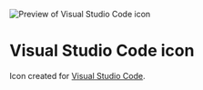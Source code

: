 ![Preview of Visual Studio Code icon](https://github.com/iiroj/public/blob/master/Visual%20Studio%20Code%20icon/Visual%20Studio%20Code.iconset/icon_256x256.png?raw=true)

# Visual Studio Code icon

Icon created for [Visual Studio Code](https://code.visualstudio.com).
